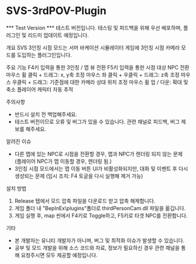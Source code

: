 # SVS-3rdPOV-Plugin

*** Test Version ***
테스트 버전입니다.
테스팅 및 피드백을 위해 우선 배포하며, 플러그인 및 리드미 업데이트 예정입니다.

개요
SVS 3인칭 시점 모드는 서머 바케이션 시뮬레이터 게임에 3인칭 시점 카메라 모드를 도입하는 플러그인입니다.

주요 기능
F4키 입력을 통한 3인칭 / 맵 뷰 전환
F5키 입력을 통한 시점 대상 NPC 전환
마우스 휠 클릭 + 드래그: x, y축 조정
마우스 좌 클릭 + 우클릭 + 드래그: z축 조정
마우스 우클릭 + 드래그: 기준점에 대한 카메라 상대 위치 조정
마우스 휠 업 / 다운: 확대 및 축소
플레이어 캐릭터 자동 추적

주의사항
- 반드시 설치 전 백업해주세요.
- 테스트 버전이므로 오류 및 버그가 있을 수 있습니다. 관련 채널로 피드백, 버그 제보를 해주세요.

알려진 이슈
- 다른 맵에 있는 NPC로 시점을 전환할 경우, 맵과 NPC가 렌더링 되지 않는 문제 (플레이어 NPC가 맵 이동할 경우, 렌더링 됨.)
- 3인칭 시점 모드에서는 맵 이동 버튼 UI가 비활성화되지만, 대화 및 이벤트 후 다시 생성되는 문제 (임시 조치: F4 토글을 다시 실행해 제거 가능)

설치 방법
1. Release 탭에서 모드 압축 파일을 다운로드 받고 압축 해제합니다.
2. 게임 폴더 내 "BepInEx\plugins\"폴더로 thirdPersonCam.dll 파일을 옮깁니다.
3. 게임 실행 후, map 씬에서 F4키로 Toggle하고, F5키로 타겟 NPC를 전환합니다.

기타
- 본 개발자는 유니티 개발자가 아니며, 버그 및 최적화 이슈가 발생할 수 있습니다.
- 공부 및 모드 개발을 위해 소스 코드와 자료, 정보가 필요하신 경우 관련 채널을 통해 요청주시면 모두 제공할 예정입니다.
